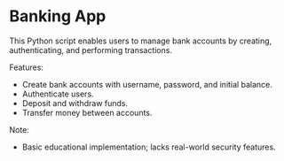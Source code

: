 # Banking App 

This Python script enables users to manage bank accounts by creating, authenticating, and performing transactions.

Features:

- Create bank accounts with username, password, and initial balance.
- Authenticate users.
- Deposit and withdraw funds.
- Transfer money between accounts.

Note:
- Basic educational implementation; lacks real-world security features.



